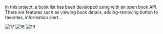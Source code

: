 In this project, a book list has been developed using with an open book API. 
There are features such as viewing book details, adding-removing button to favorites, information alert...

![17](https://user-images.githubusercontent.com/111304583/209531644-9060ca3a-4578-46c8-a238-151000961b32.PNG)
![18](https://user-images.githubusercontent.com/111304583/209531656-a98ad156-c410-481f-99b4-c2d983d45016.PNG)
![19](https://user-images.githubusercontent.com/111304583/209531660-ea790057-00e2-419c-8b7b-06bdd78d724e.PNG)
